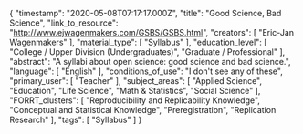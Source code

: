 {
    "timestamp": "2020-05-08T07:17:17.000Z",
    "title": "Good Science, Bad Science",
    "link_to_resource": "http://www.ejwagenmakers.com/GSBS/GSBS.html",
    "creators": [
        "Eric-Jan Wagenmakers"
    ],
    "material_type": [
        "Syllabus"
    ],
    "education_level": [
        "College / Upper Division (Undergraduates)",
        "Graduate / Professional"
    ],
    "abstract": "A syllabi about open science: good science and bad science.",
    "language": [
        "English"
    ],
    "conditions_of_use": "I don't see any of these",
    "primary_user": [
        "Teacher"
    ],
    "subject_areas": [
        "Applied Science",
        "Education",
        "Life Science",
        "Math & Statistics",
        "Social Science"
    ],
    "FORRT_clusters": [
        "Reproducibility and Replicability Knowledge",
        "Conceptual and Statistical Knowledge",
        "Preregistration",
        "Replication Research"
    ],
    "tags": [
        "Syllabus"
    ]
}